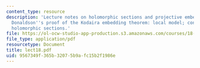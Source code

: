 ```yaml
---
content_type: resource
description: 'Lecture notes on holomorphic sections and projective embeddings; ampleness;
  Donaldson''s proof of the Kodaira embedding theorem: local model; concentrated approximately
  holomorphic sections.'
file: https://ol-ocw-studio-app-production.s3.amazonaws.com/courses/18-966-geometry-of-manifolds-spring-2007/9567349f365b32075b9afc15b2f1986e_lect18.pdf
file_type: application/pdf
resourcetype: Document
title: lect18.pdf
uid: 9567349f-365b-3207-5b9a-fc15b2f1986e
---
```

